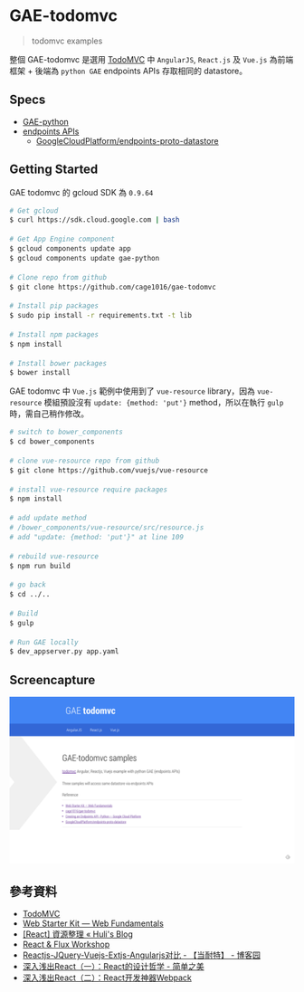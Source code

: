 # GAE-todomvc
> todomvc examples

整個 GAE-todomvc 是選用 [TodoMVC](http://todomvc.com/) 中 `AngularJS`, `React.js` 及 `Vue.js` 為前端框架 + 後端為 `python GAE` endpoints APIs 存取相同的 datastore。

## Specs

- [GAE-python](https://cloud.google.com/appengine/docs/python/)
- [endpoints APIs](https://cloud.google.com/appengine/docs/python/endpoints/)
  - [GoogleCloudPlatform/endpoints-proto-datastore](https://github.com/GoogleCloudPlatform/endpoints-proto-datastore)

## Getting Started

GAE todomvc 的 gcloud SDK 為 `0.9.64`

```sh
# Get gcloud
$ curl https://sdk.cloud.google.com | bash

# Get App Engine component
$ gcloud components update app
$ gcloud components update gae-python

# Clone repo from github
$ git clone https://github.com/cage1016/gae-todomvc

# Install pip packages
$ sudo pip install -r requirements.txt -t lib

# Install npm packages
$ npm install

# Install bower packages
$ bower install
```

GAE todomvc 中 `Vue.js` 範例中使用到了 `vue-resource` library，因為 `vue-resource` 模組預設沒有 `update: {method: 'put'}` method，所以在執行 `gulp` 時，需自己稍作修改。

```sh
# switch to bower_components
$ cd bower_components

# clone vue-resource repo from github
$ git clone https://github.com/vuejs/vue-resource

# install vue-resource require packages
$ npm install

# add update method
# /bower_components/vue-resource/src/resource.js
# add "update: {method: 'put'}" at line 109

# rebuild vue-resource
$ npm run build

# go back
$ cd ../..

# Build
$ gulp

# Run GAE locally
$ dev_appserver.py app.yaml
```

## Screencapture

![Screencapture](description/screencapture-1.png)

## 參考資料
- [TodoMVC](http://todomvc.com/)
- [Web Starter Kit — Web Fundamentals](https://developers.google.com/web/tools/starter-kit/)
- [[React] 資源整理 « Huli's Blog](http://huli.logdown.com/posts/276040-react-resource-consolidation)
- [React & Flux Workshop](http://www.slideshare.net/xmlilley/react-flux-50660816)
- [Reactjs-JQuery-Vuejs-Extjs-Angularjs对比 - 【当耐特】 - 博客园](http://www.cnblogs.com/iamzhanglei/p/4481521.html)
- [深入浅出React（一）：React的设计哲学 - 简单之美](http://www.infoq.com/cn/articles/react-art-of-simplity)
- [深入浅出React（二）：React开发神器Webpack](http://www.infoq.com/cn/articles/react-and-webpack?utm_source=infoq&utm_medium=related_content_link&utm_campaign=relatedContent_articles_clk)
